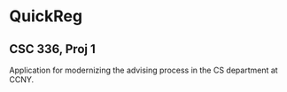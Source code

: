 # QuickReg
## CSC 336, Proj 1

Application for modernizing the advising process in the CS department at CCNY.

